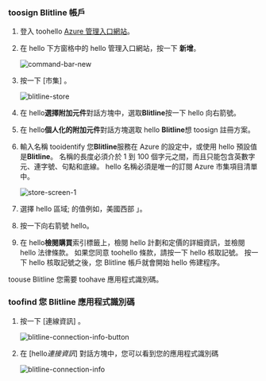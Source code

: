 
### <a name="toosign-up-for-a-blitline-account"></a>toosign Blitline 帳戶
1. 登入 toohello [Azure 管理入口網站](https://manage.windowsazure.com/)。
2. 在 hello 下方窗格中的 hello 管理入口網站，按一下 **新增**。
   
    ![command-bar-new][command-bar-new]
3. 按一下 [市集] 。
   
    ![blitline-store][blitline-store]
4. 在 hello**選擇附加元件**對話方塊中，選取**Blitline**按一下 hello 向右箭號。
5. 在 hello**個人化的附加元件**對話方塊選取 hello **Blitline**想 toosign 註冊方案。
6. 輸入名稱 tooidentify 您**Blitline**服務在 Azure 的設定中，或使用 hello 預設值是**Blitline**。 名稱的長度必須介於 1 到 100 個字元之間，而且只能包含英數字元、連字號、句點和底線。 hello 名稱必須是唯一的訂閱 Azure 市集項目清單中。
   
    ![store-screen-1][store-screen-1]
7. 選擇 hello 區域; 的值例如，美國西部 」。 
8. 按一下向右箭號 hello。
9. 在 hello**檢閱購買**索引標籤上，檢閱 hello 計劃和定價的詳細資訊，並檢閱 hello 法律條款。 如果您同意 toohello 條款，請按一下 hello 核取記號。 按一下 hello 核取記號之後，您 Blitline 帳戶就會開始 hello 佈建程序。 

toouse Blitline 您需要 toohave 應用程式識別碼。

### <a name="toofind-your-blitline-application-id"></a>toofind 您 Blitline 應用程式識別碼
1. 按一下 [連線資訊] 。
   
    ![blitline-connection-info-button][blitline-connection-info-button]
2. 在 [hello*連接資訊*] 對話方塊中，您可以看到您的應用程式識別碼
   
    ![blitline-connection-info][blitline-connection-info]

<!--images-->

[command-bar-new]: ./media/blitline-signup/blitline_bar_new.png
[blitline-store]: ./media/blitline-signup/blitline_offerings_store.png
[store-screen-1]: ./media/blitline-signup/blitline_purchase.jpg
[blitline-connection-info-button]: ./media/blitline-signup/blitline_connection_info_button.png
[blitline-connection-info]: ./media/blitline-signup/blitline_connection_info_screen.jpg

